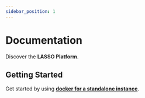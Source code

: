 ```yaml
---
sidebar_position: 1
---
```


# Documentation

Discover the **LASSO Platform**.

## Getting Started

Get started by using [**docker for a standalone instance**](./installation/requirements.md).